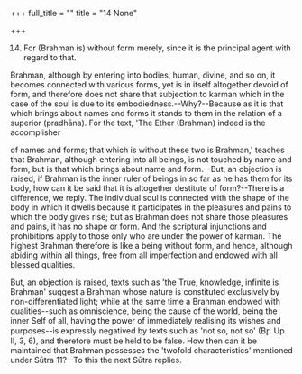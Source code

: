 +++
full_title = ""
title = "14 None"

+++


14. For (Brahman is) without form merely, since it is the principal agent with regard to that.

Brahman, although by entering into bodies, human, divine, and so on, it becomes connected with various forms, yet is in itself altogether devoid of form, and therefore does not share that subjection to karman which in the case of the soul is due to its embodiedness.--Why?--Because as it is that which brings about names and forms it stands to them in the relation of a superior (pradhāna). For the text, 'The Ether (Brahman) indeed is the accomplisher

of names and forms; that which is without these two is Brahman,' teaches that Brahman, although entering into all beings, is not touched by name and form, but is that which brings about name and form.--But, an objection is raised, if Brahman is the inner ruler of beings in so far as he has them for its body, how can it be said that it is altogether destitute of form?--There is a difference, we reply. The individual soul is connected with the shape of the body in which it dwells because it participates in the pleasures and pains to which the body gives rise; but as Brahman does not share those pleasures and pains, it has no shape or form. And the scriptural injunctions and prohibitions apply to those only who are under the power of karman. The highest Brahman therefore is like a being without form, and hence, although abiding within all things, free from all imperfection and endowed with all blessed qualities.

But, an objection is raised, texts such as 'the True, knowledge, infinite is Brahman' suggest a Brahman whose nature is constituted exclusively by non-differentiated light; while at the same time a Brahman endowed with qualities--such as omniscience, being the cause of the world, being the inner Self of all, having the power of immediately realising its wishes and purposes--is expressly negatived by texts such as 'not so, not so' (Br̥. Up. II, 3, 6), and therefore must be held to be false. How then can it be maintained that Brahman possesses the 'twofold characteristics' mentioned under Sūtra 11?--To this the next Sūtra replies.

